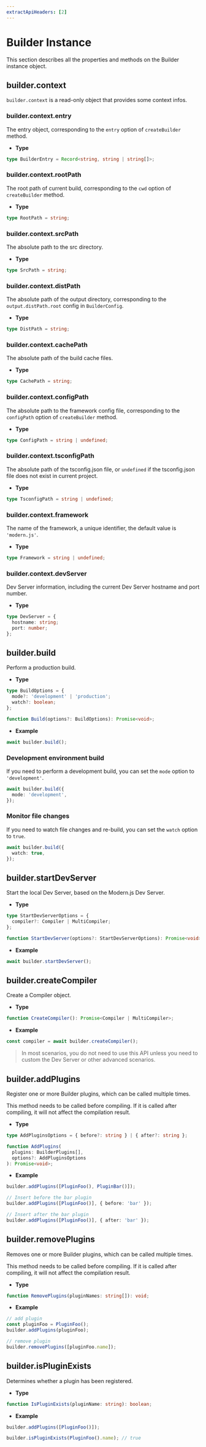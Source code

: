 ```yaml
---
extractApiHeaders: [2]
---
```


# Builder Instance

This section describes all the properties and methods on the Builder instance object.

## builder.context

`builder.context` is a read-only object that provides some context infos.

### builder.context.entry

The entry object, corresponding to the `entry` option of `createBuilder` method.

- **Type**

```ts
type BuilderEntry = Record<string, string | string[]>;
```

### builder.context.rootPath

The root path of current build, corresponding to the `cwd` option of `createBuilder` method.

- **Type**

```ts
type RootPath = string;
```

### builder.context.srcPath

The absolute path to the src directory.

- **Type**

```ts
type SrcPath = string;
```

### builder.context.distPath

The absolute path of the output directory, corresponding to the `output.distPath.root` config in `BuilderConfig`.

- **Type**

```ts
type DistPath = string;
```

### builder.context.cachePath

The absolute path of the build cache files.

- **Type**

```ts
type CachePath = string;
```

### builder.context.configPath

The absolute path to the framework config file, corresponding to the `configPath` option of `createBuilder` method.

- **Type**

```ts
type ConfigPath = string | undefined;
```

### builder.context.tsconfigPath

The absolute path of the tsconfig.json file, or `undefined` if the tsconfig.json file does not exist in current project.

- **Type**

```ts
type TsconfigPath = string | undefined;
```

### builder.context.framework

The name of the framework, a unique identifier, the default value is `'modern.js'`.

- **Type**

```ts
type Framework = string | undefined;
```

### builder.context.devServer

Dev Server information, including the current Dev Server hostname and port number.

- **Type**

```ts
type DevServer = {
  hostname: string;
  port: number;
};
```

## builder.build

Perform a production build.

- **Type**

```ts
type BuildOptions = {
  mode?: 'development' | 'production';
  watch?: boolean;
};

function Build(options?: BuildOptions): Promise<void>;
```

- **Example**

```ts
await builder.build();
```

### Development environment build

If you need to perform a development build, you can set the `mode` option to `'development'`.

```ts
await builder.build({
  mode: 'development',
});
```

### Monitor file changes

If you need to watch file changes and re-build, you can set the `watch` option to `true`.

```ts
await builder.build({
  watch: true,
});
```

## builder.startDevServer

Start the local Dev Server, based on the Modern.js Dev Server.

- **Type**

```ts
type StartDevServerOptions = {
  compiler?: Compiler | MultiCompiler;
};

function StartDevServer(options?: StartDevServerOptions): Promise<void>;
```

- **Example**

```ts
await builder.startDevServer();
```

## builder.createCompiler

Create a Compiler object.

- **Type**

```ts
function CreateCompiler(): Promise<Compiler | MultiCompiler>;
```

- **Example**

```ts
const compiler = await builder.createCompiler();
```

> In most scenarios, you do not need to use this API unless you need to custom the Dev Server or other advanced scenarios.

## builder.addPlugins

Register one or more Builder plugins, which can be called multiple times.

This method needs to be called before compiling. If it is called after compiling, it will not affect the compilation result.

- **Type**

```ts
type AddPluginsOptions = { before?: string } | { after?: string };

function AddPlugins(
  plugins: BuilderPlugins[],
  options?: AddPluginsOptions
): Promise<void>;
```

- **Example**

```ts
builder.addPlugins([PluginFoo(), PluginBar()]);

// Insert before the bar plugin
builder.addPlugins([PluginFoo()], { before: 'bar' });

// Insert after the bar plugin
builder.addPlugins([PluginFoo()], { after: 'bar' });
```

## builder.removePlugins

Removes one or more Builder plugins, which can be called multiple times.

This method needs to be called before compiling. If it is called after compiling, it will not affect the compilation result.

- **Type**

```ts
function RemovePlugins(pluginNames: string[]): void;
```

- **Example**

```ts
// add plugin
const pluginFoo = PluginFoo();
builder.addPlugins(pluginFoo);

// remove plugin
builder.removePlugins([pluginFoo.name]);
```

## builder.isPluginExists

Determines whether a plugin has been registered.

- **Type**

```ts
function IsPluginExists(pluginName: string): boolean;
```

- **Example**

```ts
builder.addPlugins([PluginFoo()]);

builder.isPluginExists(PluginFoo().name); // true
```
